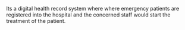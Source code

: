 Its a digital health record system where where emergency patients are registered into the hospital and the concerned staff would start the treatment of the patient.
